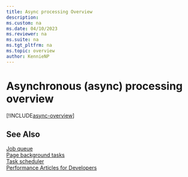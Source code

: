 ```yaml
---
title: Async processing Overview
description: 
ms.custom: na
ms.date: 04/10/2023
ms.reviewer: na
ms.suite: na
ms.tgt_pltfrm: na
ms.topic: overview
author: KennieNP
---
```


# Asynchronous (async) processing overview

[!INCLUDE[async-overview](../includes/include-async-overview.md)]

## See Also
[Job queue](devenv-job-queue.md)   
[Page background tasks](devenv-page-background-tasks.md)  
[Task scheduler](devenv-task-scheduler.md)  
[Performance Articles for Developers](performance-developer.md)   